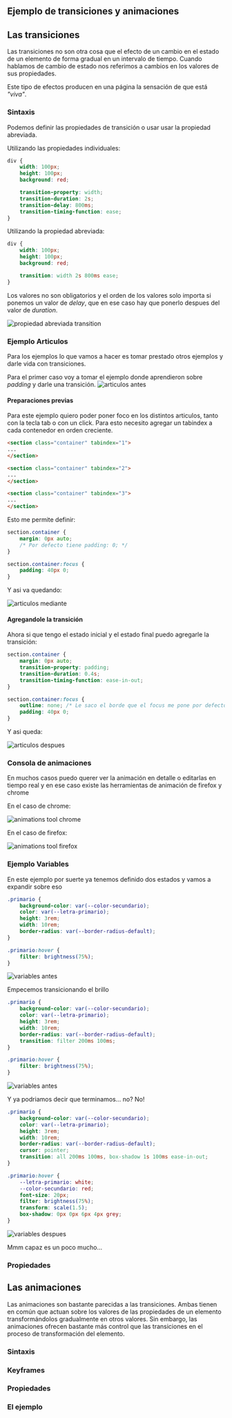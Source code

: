 ## Ejemplo de transiciones y animaciones


## Las transiciones

Las transiciones no son otra cosa que el efecto de un cambio en el estado de un elemento de forma gradual en un intervalo de tiempo. Cuando hablamos de cambio de estado nos referimos a cambios en los valores de sus propiedades.


Este tipo de efectos producen en una página la sensación de que está *"viva"*.

### Sintaxis

Podemos definir las propiedades de transición o usar usar la propiedad abreviada.

Utilizando las propiedades individuales:
```css
div {
    width: 100px;
    height: 100px;
    background: red;

    transition-property: width;
    transition-duration: 2s;
    transition-delay: 800ms;
    transition-timing-function: ease;
}
```

Utilizando la propiedad abreviada:
```css
div {
    width: 100px;
    height: 100px;
    background: red;

    transition: width 2s 800ms ease;
}
```

Los valores no son obligatorios y el orden de los valores solo importa si ponemos un valor de *delay*, que en ese caso hay que ponerlo despues del valor de *duration*.

![propiedad abreviada transition](./images/transition-propiedad-abreviada.png)


### Ejemplo Articulos

Para los ejemplos lo que vamos a hacer es tomar prestado otros ejemplos y darle vida con transiciones.

Para el primer caso voy a tomar el ejemplo donde aprendieron sobre *padding* y darle una transición. 
![articulos antes](./images/articulos-antes.gif)

#### Preparaciones previas

Para este ejemplo quiero poder poner foco en los distintos articulos, tanto con la tecla tab o con un click. Para esto necesito agregar un tabindex a cada contenedor en orden creciente.

```html
<section class="container" tabindex="1">
...
</section>

<section class="container" tabindex="2">
...
</section>

<section class="container" tabindex="3">
...
</section>
```

Esto me permite definir:

```css
section.container {
    margin: 0px auto;
    /* Por defecto tiene padding: 0; */
}

section.container:focus {
    padding: 40px 0;
}
```

Y asi va quedando:

![articulos mediante](./images/articulos-mediante.gif)

#### Agregandole la transición

Ahora si que tengo el estado inicial y el estado final puedo agregarle la transición:

```css
section.container {
    margin: 0px auto;
    transition-property: padding;
    transition-duration: 0.4s;
    transition-timing-function: ease-in-out;
}

section.container:focus {
    outline: none; /* Le saco el borde que el focus me pone por defecto */
    padding: 40px 0;
}
```

Y asi queda:

![articulos despues](./images/articulos-despues.gif)

### Consola de animaciones

En muchos casos puedo querer ver la animación en detalle o editarlas en tiempo real y en ese caso existe las herramientas de animación de firefox y chrome

En el caso de chrome:

![animations tool chrome](./images/animations-tool-chrome.gif)

En el caso de firefox:

![animations tool firefox](./images/animations-tool-firefox.gif)

### Ejemplo Variables

En este ejemplo por suerte ya tenemos definido dos estados y vamos a expandir sobre eso

```css
.primario {
    background-color: var(--color-secundario);
    color: var(--letra-primario);
    height: 3rem;
    width: 10rem;
    border-radius: var(--border-radius-default);
}

.primario:hover {
    filter: brightness(75%);
}
```
![variables antes](./images/variables-antes.gif)

Empecemos transicionando el brillo

```css
.primario {
    background-color: var(--color-secundario);
    color: var(--letra-primario);
    height: 3rem;
    width: 10rem;
    border-radius: var(--border-radius-default);
    transition: filter 200ms 100ms;
}

.primario:hover {
    filter: brightness(75%);
}
```

![variables antes](./images/variables-durante.gif)

Y ya podriamos decir que terminamos... no? No!


```css
.primario {
    background-color: var(--color-secundario);
    color: var(--letra-primario);
    height: 3rem;
    width: 10rem;
    border-radius: var(--border-radius-default);
    cursor: pointer;
    transition: all 200ms 100ms, box-shadow 1s 100ms ease-in-out;
}

.primario:hover {
    --letra-primario: white;
    --color-secundario: red;
    font-size: 20px;
    filter: brightness(75%);
    transform: scale(1.5);
    box-shadow: 0px 0px 6px 4px grey;
}
```

![variables despues](./images/variables-despues.gif)

Mmm capaz es un poco mucho...

### Propiedades

## Las animaciones

Las animaciones son bastante parecidas a las transiciones. Ambas tienen en común que actuan sobre los valores de las propiedades de un elemento transformándolos gradualmente en otros valores. Sin embargo, las animaciones ofrecen bastante más control que las transiciones en el proceso de transformación del elemento.

### Sintaxis

### Keyframes

### Propiedades

### El ejemplo